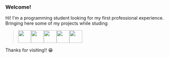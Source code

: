### Welcome!
Hi! I'm a programming student looking for my first professional experience.
Bringing here some of my projects while studing

> <img loading="lazy" src="https://cdn.jsdelivr.net/gh/devicons/devicon/icons/html5/html5-plain-wordmark.svg" width="40" height="40"/><img loading="lazy" src="https://cdn.jsdelivr.net/gh/devicons/devicon/icons/css3/css3-plain-wordmark.svg" width="40" height="40"/><img loading="lazy" src="https://cdn.jsdelivr.net/gh/devicons/devicon/icons/javascript/javascript-plain.svg" width="40" height="40"/><img loading="lazy" src="https://cdn.jsdelivr.net/gh/devicons/devicon/icons/csharp/csharp-plain.svg" width="40" height="40"/><img loading="lazy" src="https://cdn.jsdelivr.net/gh/devicons/devicon/icons/python/python-original-wordmark.svg" width="40" height="40"/>

Thanks for visiting!! 😁
